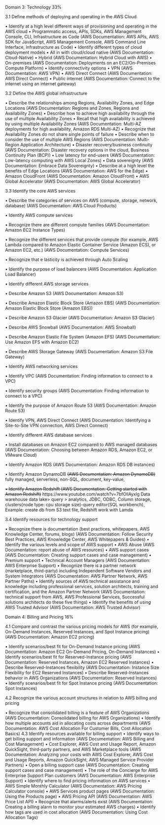 
Domain 3: Technology 33%

3.1 Define methods of deploying and operating in the AWS Cloud

•	Identify at a high level different ways of provisioning and operating in the AWS cloud
•	Programmatic access, APIs, SDKs, AWS Management Console, CLI, Infrastructure as Code (AWS Documentation: AWS APIs, AWS SDK for JavaScript, AWS Management Console, AWS Command Line Interface, Infrastructure as Code)
•	Identify different types of cloud deployment models
•	All in with cloud/cloud native (AWS Documentation: Cloud-Native)
•	Hybrid (AWS Documentation: Hybrid Cloud with AWS)
•	On-premises (AWS Documentation: Deployments on an EC2/On-Premises Compute Platform)
•	Identify connectivity options
•	VPN (AWS Documentation: AWS VPN)
•	AWS Direct Connect (AWS Documentation: AWS Direct Connect)
•	Public internet (AWS Documentation: Connect to the internet using an internet gateway)

3.2 Define the AWS global infrastructure

•	Describe the relationships among Regions, Availability Zones, and Edge Locations (AWS Documentation: Regions and Zones, Regions and Availability Zones)
•	Describe how to achieve high availability through the use of multiple Availability Zones
•	Recall that high availability is achieved by using multiple Availability Zones (AWS Documentation: Multi-AZ deployments for high availability, Amazon RDS Multi-AZ)
•	Recognize that Availability Zones do not share single points of failure
•	Describe when to consider the use of multiple AWS Regions (AWS Documentation: Multi-Region Application Architecture)
•	Disaster recovery/business continuity (AWS Documentation: Disaster recovery options in the cloud, Business Continuity Plan (BCP))
•	Low latency for end-users (AWS Documentation: Low-latency computing with AWS Local Zones)
•	Data sovereignty (AWS Documentation: Embrace Data Sovereignty)
•	Describe at a high level the benefits of Edge Locations (AWS Documentation: AWS for the Edge)
•	Amazon CloudFront (AWS Documentation: Amazon CloudFront)
•	AWS Global Accelerator (AWS Documentation: AWS Global Accelerator)

3.3 Identify the core AWS services

•	Describe the categories of services on AWS (compute, storage, network, database) (AWS Documentation: AWS Cloud Products)

•	Identify AWS compute services

•	Recognize there are different compute families (AWS Documentation: Amazon EC2 Instance Types)


•	Recognize the different services that provide compute (for example, AWS Lambda compared to Amazon Elastic Container Service (Amazon ECS), or Amazon EC2, etc.) (AWS Documentation: Compute Services)

•	Recognize that e
lasticity is achieved through Auto Scaling

•	Identify the purpose of load balancers (AWS Documentation: Application Load Balancer)

•	Identify different AWS storage services

•	Describe Amazon S3 (AWS Documentation: Amazon S3)

•	Describe Amazon Elastic Block Store (Amazon EBS) (AWS Documentation: Amazon Elastic Block Store (Amazon EBS))

•	Describe Amazon S3 Glacier (AWS Documentation: Amazon S3 Glacier)

•	Describe AWS Snowball (AWS Documentation: AWS Snowball)

•	Describe Amazon Elastic File System (Amazon EFS) (AWS Documentation: Use Amazon EFS with Amazon EC2)

•	Describe AWS Storage Gateway (AWS Documentation: Amazon S3 File Gateway)

•	Identify AWS networking services

•	Identify VPC (AWS Documentation: Finding information to connect to a VPC)

•	Identify security groups (AWS Documentation: Finding information to connect to a VPC)

•	Identify the purpose of Amazon Route 53 (AWS Documentation: Amazon Route 53)

•	Identify VPN, AWS Direct Connect (AWS Documentation: Identifying a Site-to-Site VPN connection, AWS Direct Connect)

•	Identify different AWS database services

•	Install databases on Amazon EC2 compared to AWS managed databases (AWS Documentation: Choosing between Amazon RDS, Amazon EC2, or VMware Cloud)

•	Identify Amazon RDS (AWS Documentation: Amazon RDS DB instances)

•	Identify Amazon DynamoDB <strike> (AWS Documentation: Amazon DynamoDB)</strike>  fully managed, serverless, non-SQL, document, key-value, 

<strike> 
•	Identify Amazon Redshift (AWS Documentation: Getting started with Amazon Redshift)</strike>
https://www.youtube.com/watch?v=7bfOllAyxlg
  Data warehouse data lake> query > analytics, JDBC, ODBC, Column storage, clusters(node type: cpu storage size)-query editor(SQL workbench), Example: create db from S3 text file, Redshift work with Lamda


3.4 Identify resources for technology support

•	Recognize there is documentation (best practices, whitepapers, AWS Knowledge Center, forums, blogs) (AWS Documentation: Follow Security Best Practices, AWS Knowledge Center, AWS Whitepapers & Guides)
•	Identify the various levels and scope of AWS support
•	AWS Abuse (AWS Documentation: report abuse of AWS resources)
•	AWS support cases (AWS Documentation: Creating support cases and case management)
•	Premium support
•	Technical Account Managers (AWS Documentation: AWS Enterprise Support)
•	Recognize there is a partner network (marketplace, third-party) including Independent Software Vendors and System Integrators (AWS Documentation: AWS Partner 
Network, AWS Partner Paths)
•	Identify sources of AWS technical assistance and knowledge including professional services, solution architects, training and certification, and the Amazon Partner Network (AWS Documentation: technical support from AWS, AWS Professional Services, Successful solutions architects do these five things)
•	Identify the benefits of using AWS Trusted Advisor (AWS Documentation: AWS Trusted Advisor)



Domain 4: Billing and Pricing 16%

4.1 Compare and contrast the various pricing models for AWS (for example, On-Demand Instances, Reserved Instances, and Spot Instance pricing) (AWS Documentation: Amazon EC2 pricing)

•	Identify scenarios/best fit for On-Demand Instance pricing (AWS Documentation: Amazon EC2 On-Demand Pricing, On-Demand Instances)
•	Identify scenarios/best fit for Reserved-Instance pricing (AWS Documentation: Reserved Instances, Amazon EC2 Reserved Instances)
•	Describe Reserved-Instances flexibility (AWS Documentation: Instance Size Flexibility for EC2 Reserved Instances)
•	Describe Reserved-Instances behavior in AWS Organizations (AWS Documentation: Reserved Instances)
•	Identify scenarios/best fit for Spot Instance pricing (AWS Documentation: Spot Instances)

4.2 Recognize the various account structures in relation to AWS billing and pricing

•	Recognize that consolidated billing is a feature of AWS Organizations (AWS Documentation: Consolidated billing for AWS Organizations)
•	Identify how multiple accounts aid in allocating costs across departments (AWS Documentation: AWS Cost Allocation For Customer Bills, Cost Allocation Basics)
4.3 Identify resources available for billing support
•	Identify ways to get billing support and information (AWS Documentation: AWS Billing and Cost Management)
•	Cost Explorer, AWS Cost and Usage Report, Amazon QuickSight, third-party partners, and AWS Marketplace tools (AWS Documentation: Analyzing your costs with AWS Cost Explorer, AWS Cost and Usage Reports, Amazon QuickSight, AWS Managed Service Provider Partners)
•	Open a billing support case (AWS Documentation: Creating support cases and case management)
•	The role of the Concierge for AWS Enterprise Support Plan customers (AWS Documentation: AWS Enterprise Support)
•	Identify where to find pricing information on AWS services
•	AWS Simple Monthly Calculator (AWS Documentation: AWS Pricing Calculator console)
•	AWS Services product pages (AWS Documentation: Using the Products page)
•	AWS Pricing API (AWS Documentation: AWS Price List API)
•	Recognize that alarms/alerts exist (AWS Documentation: Creating a billing alarm to monitor your estimated AWS charges)
•	Identify how tags are used in cost allocation (AWS Documentation: Using Cost Allocation Tags)

